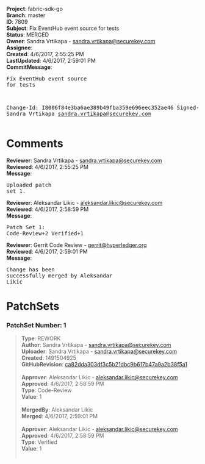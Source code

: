 <strong>Project</strong>: fabric-sdk-go<br><strong>Branch</strong>: master<br><strong>ID</strong>: 7809<br><strong>Subject</strong>: Fix EventHub event source for tests<br><strong>Status</strong>: MERGED<br><strong>Owner</strong>: Sandra Vrtikapa - sandra.vrtikapa@securekey.com<br><strong>Assignee</strong>:<br><strong>Created</strong>: 4/6/2017, 2:55:25 PM<br><strong>LastUpdated</strong>: 4/6/2017, 2:59:01 PM<br><strong>CommitMessage</strong>:<br><pre>Fix EventHub event source for tests

Change-Id: I8006f84e3ba6ae389b49fba359e696eec352ae46
Signed-off-by: Sandra Vrtikapa <sandra.vrtikapa@securekey.com>
</pre><h1>Comments</h1><strong>Reviewer</strong>: Sandra Vrtikapa - sandra.vrtikapa@securekey.com<br><strong>Reviewed</strong>: 4/6/2017, 2:55:25 PM<br><strong>Message</strong>: <pre>Uploaded patch set 1.</pre><strong>Reviewer</strong>: Aleksandar Likic - aleksandar.likic@securekey.com<br><strong>Reviewed</strong>: 4/6/2017, 2:58:59 PM<br><strong>Message</strong>: <pre>Patch Set 1: Code-Review+2 Verified+1</pre><strong>Reviewer</strong>: Gerrit Code Review - gerrit@hyperledger.org<br><strong>Reviewed</strong>: 4/6/2017, 2:59:01 PM<br><strong>Message</strong>: <pre>Change has been successfully merged by Aleksandar Likic</pre><h1>PatchSets</h1><h3>PatchSet Number: 1</h3><blockquote><strong>Type</strong>: REWORK<br><strong>Author</strong>: Sandra Vrtikapa - sandra.vrtikapa@securekey.com<br><strong>Uploader</strong>: Sandra Vrtikapa - sandra.vrtikapa@securekey.com<br><strong>Created</strong>: 1491504925<br><strong>GitHubRevision</strong>: [ca82dda303df3c5b21dbc9b617b47a9a2b38f5a1](https://github.com/hyperledger/fabric-sdk-go/commit/ca82dda303df3c5b21dbc9b617b47a9a2b38f5a1)<br><br><strong>Approver</strong>: Aleksandar Likic - aleksandar.likic@securekey.com<br><strong>Approved</strong>: 4/6/2017, 2:58:59 PM<br><strong>Type</strong>: Code-Review<br><strong>Value</strong>: 1<br><br><strong>MergedBy</strong>: Aleksandar Likic<br><strong>Merged</strong>: 4/6/2017, 2:59:01 PM<br><br><strong>Approver</strong>: Aleksandar Likic - aleksandar.likic@securekey.com<br><strong>Approved</strong>: 4/6/2017, 2:58:59 PM<br><strong>Type</strong>: Verified<br><strong>Value</strong>: 1<br><br></blockquote>